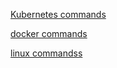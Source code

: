 

[Kubernetes commands](kubernetes-commands.md)

[docker commands](docker-commands.md)

[linux commandss](linux-commandss.md)

